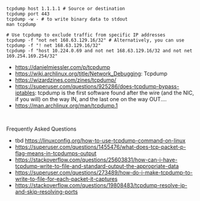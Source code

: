 ```
tcpdump host 1.1.1.1 # Source or destination
tcpdump port 443
tcpdump -w - # to write binary data to stdout
man tcpdump

# Use tcpdump to exclude traffic from specific IP addresses
tcpdump -f "not net 168.63.129.16/32" # Alternatively, you can use tcpdump -f "! net 168.63.129.16/32"
tcpdump -f "host 10.224.0.69 and not net 168.63.129.16/32 and not net 169.254.169.254/32"
```

- https://danielmiessler.com/p/tcpdump
- https://wiki.archlinux.org/title/Network_Debugging: Tcpdump
- https://wizardzines.com/zines/tcpdump/
- https://superuser.com/questions/925286/does-tcpdump-bypass-iptables: tcpdump is the first software found after the wire (and the NIC, if you will) on the way IN, and the last one on the way OUT....
- https://man.archlinux.org/man/tcpdump.1
<br>

Frequently Asked Questions
- tbd https://linuxconfig.org/how-to-use-tcpdump-command-on-linux
- https://superuser.com/questions/1455476/what-does-tcp-packet-p-flag-means-in-tcpdumps-output
- https://stackoverflow.com/questions/25603831/how-can-i-have-tcpdump-write-to-file-and-standard-output-the-appropriate-data
- https://superuser.com/questions/273489/how-do-i-make-tcpdump-to-write-to-file-for-each-packet-it-captures
- https://stackoverflow.com/questions/19808483/tcpdump-resolve-ip-and-skip-resolving-ports
